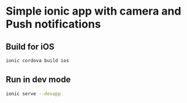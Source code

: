 # Simple ionic app with camera and Push notifications

## Build for iOS

```bash
ionic cordova build ios
```

## Run in dev mode

```bash
ionic serve --devapp
```
